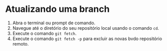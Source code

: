 # Atualizando uma branch

1. Abra o terminal ou prompt de comando.
2. Navegue até o diretório do seu repositório local usando o comando `cd`.
3. Execute o comando `git fetch`.
4. Execute o comando `git fetch -p` para excluir as novas bvdo repositório remoto.
